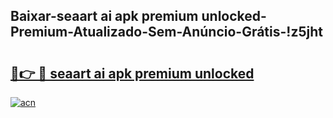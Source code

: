 
## Baixar-seaart ai apk premium unlocked-Premium-Atualizado-Sem-Anúncio-Grátis-!z5jht

# <h2><a href="https://andorid.site?title=seaart_ai_apk_premium_unlocked&ref=27">🔗👉 🔴 seaart ai apk premium unlocked</a></h2>

[![acn](https://github.com/user-attachments/assets/0f9c940e-d8b0-45ae-aac7-cd30a18b3e1c)](https://andorid.site?title=seaart_ai_apk_premium_unlocked&ref=27)

